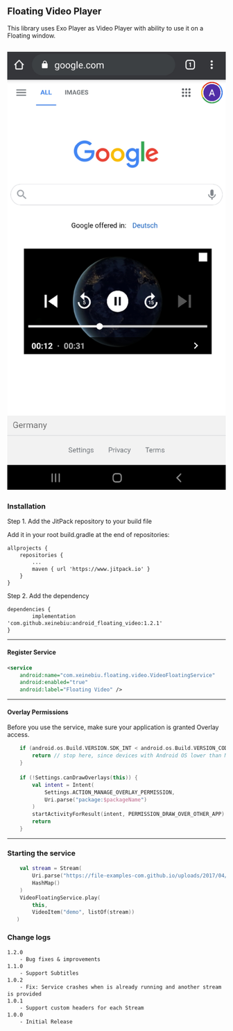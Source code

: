 ## Floating Video Player
This library uses Exo Player as Video Player with ability to use it on a Floating window.

![](./docs/preview.png)
---
### Installation
Step 1. 
Add the JitPack repository to your build file

Add it in your root build.gradle at the end of repositories:

	allprojects {
		repositories {
			...
			maven { url 'https://www.jitpack.io' }
		}
	}
Step 2. Add the dependency

	dependencies {
            implementation 'com.github.xeinebiu:android_floating_video:1.2.1'
	}

---
#### Register Service
````xml
<service
    android:name="com.xeinebiu.floating.video.VideoFloatingService"
    android:enabled="true"
    android:label="Floating Video" />
````
---
#### Overlay Permissions
Before you use the service, make sure your application is granted Overlay access.
```kotlin
    if (android.os.Build.VERSION.SDK_INT < android.os.Build.VERSION_CODES.M) {
        return // stop here, since devices with Android OS lower than M do not support screen overlay
    }

    if (!Settings.canDrawOverlays(this)) {
        val intent = Intent(
            Settings.ACTION_MANAGE_OVERLAY_PERMISSION,
            Uri.parse("package:$packageName")
        )
        startActivityForResult(intent, PERMISSION_DRAW_OVER_OTHER_APP)
        return
    }
```

---
### Starting the service
```kotlin
    val stream = Stream(
        Uri.parse("https://file-examples-com.github.io/uploads/2017/04/file_example_MP4_480_1_5MG.mp4"),
        HashMap()
    )
    VideoFloatingService.play(
        this,
        VideoItem("demo", listOf(stream))
   )
```

### Change logs
    1.2.0
    	- Bug fixes & improvements
    1.1.0
        - Support Subtitles
    1.0.2
        - Fix: Service crashes when is already running and another stream is provided
    1.0.1
        - Support custom headers for each Stream
    1.0.0
        - Initial Release
